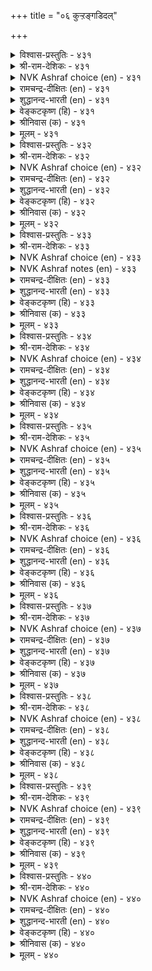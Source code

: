 +++
title = "०६ कुऱ्ऱङ्गडिदल्"

+++

<details><summary>विश्वास-प्रस्तुतिः - ४३१</summary>

सॆरुक्कुञ् जिऩमुम् सिऱुमैयुम् इल्लार्  
पॆरुक्कम् पॆरुमिद नीर्त्तु। ४३१  
</details>

<details><summary>श्री-राम-देशिकः - ४३१</summary>

काममोहक्रोधलोभमदमात्सर्यसंज्ञकैः ।  
दोषैः षड्भ्ः विहीनस्य सम्पत् श्लाघ्या स्थिरा भवेत् ॥ ४३१॥
</details>

<details><summary>NVK Ashraf choice (en) - ४३१</summary>

०४३१  
Freedom from arrogance, anger and meanness  
Spells dignity in greatness.  
(S.M. Diaz)  
</details>

<details><summary>रामचन्द्र-दीक्षितः (en) - ४३१</summary>

431\. Exalted is the wealth that is free from pride, wrath and lust.  
</details>

<details><summary>शुद्धानन्द-भारती (en) - ४३१</summary>

1\. செருக்குஞ் சினமும் சிறுமையும் இல்லார்  
பெருக்கம் பெருமித நீர்த்து.  
Plenty is their prosperity  
Who're free from wrath pride lust petty.        431  
</details>

<details><summary>वेङ्कटकृष्ण (हि) - ४३१</summary>

431
काम क्रोध मद दोष से, जो होते हैं मुक्त ।  
उनकी जो बढ़ती हुई, होती महिमा-युक्त ॥
</details>

<details><summary>श्रीनिवास (क) - ४३१</summary>

431. गर्व, कोप, कामगळॆम्ब (दोषगळु) इल्लदवर बाळिनल्लि काणुव हिरिमॆयु मेलु मट्टदागिरुवुदु.

</details>

<details><summary>मूलम् - ४३१</summary>

सॆरुक्कुञ् जिऩमुम् सिऱुमैयुम् इल्लार्  
पॆरुक्कम् पॆरुमिद नीर्त्तु। ४३१  
</details>

<details><summary>विश्वास-प्रस्तुतिः - ४३२</summary>

इवऱलुम् माण्बिऱन्द माऩमुम् माणा  
उवगैयुम् एदम् इऱैक्कु। ४३२  
</details>

<details><summary>श्री-राम-देशिकः - ४३२</summary>

दातव्येष्वप्रदानं च पूजनीयेष्वपूजनम् ।  
अस्थने हर्ष इत्येते राज्ञो दोषाः प्रकीर्तिताः ॥ ४३२॥
</details>

<details><summary>NVK Ashraf choice (en) - ४३२</summary>

०४३२  
Miserliness, undignified pride and fraudulent indulgence  
Are flaws in a king.  
(W.H. Drew and J. Lazarus), (N.V.K. Ashraf)  
</details>

<details><summary>रामचन्द्र-दीक्षितः (en) - ४३२</summary>

432\. Niggardliness, empty honour, blind favouritism, are all the faults of a King.  
</details>

<details><summary>शुद्धानन्द-भारती (en) - ४३२</summary>

2\. இவறலும் மாண்பிறந்த மானமும் மாணா  
உவகையும் ஏதம் இறைக்கு.  
Mean pride, low pleasure, avarice  
These add blemishes to a prince.        432  
</details>

<details><summary>वेङ्कटकृष्ण (हि) - ४३२</summary>

432
हाथ खींचना दान से, रखना मिथ्या मान ।  
नृप का अति दाक्षिण्य भी, मानो दोष अमान ॥
</details>

<details><summary>श्रीनिवास (क) - ४३२</summary>

432. लोभ, गौरव तारद स्वाभिमान, अर्थविल्लद सन्तोष इवॆल्लवू अरसनल्लिरुव दोषगळॆनिसुवुवु.

</details>

<details><summary>मूलम् - ४३२</summary>

इवऱलुम् माण्बिऱन्द माऩमुम् माणा  
उवगैयुम् एदम् इऱैक्कु। ४३२  
</details>

<details><summary>विश्वास-प्रस्तुतिः - ४३३</summary>

तिऩैत्तुणैयाङ् गुऱ्ऱम् वरिऩुम् पऩैत्तुणैयाक्  
कॊळ्वर् पऴिनाणु वार्। ४३३  
</details>

<details><summary>श्री-राम-देशिकः - ४३३</summary>

स्वल्पे दोषोऽपि संप्राप्ते तं मत्वा सुमहत्तरम् ।  
महान्तो जागरूकाः स्युः जननिन्दाभयाकुला ॥ ४३३॥
</details>

<details><summary>NVK Ashraf choice (en) - ४३३</summary>

०४३३  
To those ashamed of wrong doings,  
Even millet of fault is as big as a palm-tree. *  
(V. Ramasamy), (P.S. Sundaram)  
</details>

<details><summary>NVK Ashraf notes (en) - ४३३</summary>

४३३. It is simply because, as Valluvar says in couplet ९६५, “Even a hill-like eminence can be brought low by deeds as small as a speck.” Also compare with couplets १०४ & १२८२ for the use of same similes “Millet” and “Palm tree”. “To the discerning even millet of aid is as big as a palm tree.” and “Where love is as large as a palm tree, even millet of sulk is misplaced”.
</details>

<details><summary>रामचन्द्र-दीक्षितः (en) - ४३३</summary>

433\. Even the slightest fault looms large in the eyes of those who dread dishonour.  
</details>

<details><summary>शुद्धानन्द-भारती (en) - ४३३</summary>

3\. தினைத்துணையாங் குற்றம் வரினும் பனைத்துணையாக்  
கொள்வர் பழிநாணு வார்.  
Though millet-small their faults might seem  
Men fearing disgrace, Palm-tall deem.        433  
</details>

<details><summary>वेङ्कटकृष्ण (हि) - ४३३</summary>

433
निन्दा का डर है जोन्हें, तिलभर निज अपराध ।  
होता तो बस ताड़ सम, मानें उसे अगाध ॥
</details>

<details><summary>श्रीनिवास (क) - ४३३</summary>

433. निन्दॆगॆ नाचुववरु, तॆनॆय काळिनष्टु अल्पवाद अपराध तम्मिन्द नडॆदरू, अदन्नु हनॆयष्टु (ताळॆमरदष्टु) दॊड्डदागि भाविसुवरु.

</details>

<details><summary>मूलम् - ४३३</summary>

तिऩैत्तुणैयाङ् गुऱ्ऱम् वरिऩुम् पऩैत्तुणैयाक्  
कॊळ्वर् पऴिनाणु वार्। ४३३  
</details>

<details><summary>विश्वास-प्रस्तुतिः - ४३४</summary>

कुऱ्ऱमे काक्क पॊरुळागक् कुऱ्ऱमे  
अऱ्ऱन् द्रूउम् पगै। ४३४  
</details>

<details><summary>श्री-राम-देशिकः - ४३४</summary>

दोषो एव जननां स्युः शत्रवो नाशकारकाः ।  
दोषातीतैर्जनैर्भाव्यं दोषाभावो गुणाः खलु ॥ ४३४॥
</details>

<details><summary>NVK Ashraf choice (en) - ४३४</summary>

०४३४  
Guard against error as you would guard wealth,  
For error is a foe that kills.  
(P.S. Sundaram)  
</details>

<details><summary>रामचन्द्र-दीक्षितः (en) - ४३४</summary>

434\. Guard against your error as you would your wealth. For error spells your ruin.  
</details>

<details><summary>शुद्धानन्द-भारती (en) - ४३४</summary>

4\. குற்றமே காக்க பொருளாகக் குற்றமே  
அற்றம் தரூஉம் பகை.  
Watch like treasure freedom from fault  
Our fatal foe is that default.        434  
</details>

<details><summary>वेङ्कटकृष्ण (हि) - ४३४</summary>

434
बचकर रहना दोष से, लक्ष्य मान अत्यंत ।  
परम शत्रु है दोष ही, जो कर देगा अंत ॥
</details>

<details><summary>श्रीनिवास (क) - ४३४</summary>

434. अपराध माडदिरुवुदन्ने ध्येयवागि कादुकॊळ्लबेकु. एकॆन्दरॆ अपराधवे अळिवन्नु तरुवन्थ हगॆ.

</details>

<details><summary>मूलम् - ४३४</summary>

कुऱ्ऱमे काक्क पॊरुळागक् कुऱ्ऱमे  
अऱ्ऱन् द्रूउम् पगै। ४३४  
</details>

<details><summary>विश्वास-प्रस्तुतिः - ४३५</summary>

वरुमुऩ्ऩर्क् कावादाऩ् वाऴ्क्कै ऎरिमुऩ्ऩर्  
वैत्तूऱु पोलक् कॆडुम्। ४३५  
</details>

<details><summary>श्री-राम-देशिकः - ४३५</summary>

आदावेव नरो दोषान् यः प्राप्तान् न निवारयेत् ।  
विनश्येत् जीवितं तस्य तृणं वह्निगतं यथा ॥ ४३५॥
</details>

<details><summary>NVK Ashraf choice (en) - ४३५</summary>

०४३५  
A life that does not guard against faults  
Would vanish like a heap of straw before fire. *  
(P.S. Sundaram)  
</details>

<details><summary>रामचन्द्र-दीक्षितः (en) - ४३५</summary>

435\. Like a piece of straw in a consuming flame, will be destroyed the life of one who does not guard against faults.  
</details>

<details><summary>शुद्धानन्द-भारती (en) - ४३५</summary>

5\. வருமுன்னர்க் காவாதான் வாழ்க்கை எரிமுன்னர்  
வைத்தூறு போலக் கெடும்.  
Who fails to guard himself from flaw  
Loses his life like flame-lit straw.        435  
</details>

<details><summary>वेङ्कटकृष्ण (हि) - ४३५</summary>

435
दोष उपस्थिति पूर्व ही, किया न जीवन रक्ष ।  
तो वह मिटता है यथा, भूसा अग्नि समक्ष ॥
</details>

<details><summary>श्रीनिवास (क) - ४३५</summary>

435. अपराधवुण्टागुव मुन्नवे बरदन्तॆ कादुकॊळ्लदिरुववन बाळु; बॆङ्किय मुन्दिरुव हुल्लिन बणवॆयन्तॆ नाशवागुवुदु.

</details>

<details><summary>मूलम् - ४३५</summary>

वरुमुऩ्ऩर्क् कावादाऩ् वाऴ्क्कै ऎरिमुऩ्ऩर्  
वैत्तूऱु पोलक् कॆडुम्। ४३५  
</details>

<details><summary>विश्वास-प्रस्तुतिः - ४३६</summary>

तऩ्कुऱ्ऱम् नीक्किप् पिऱर्गुऱ्ऱङ् गाण्गिऱ्पिऩ्  
ऎऩ्कुऱ्ऱ मागुम् इऱैक्कु? ४३६  
</details>

<details><summary>श्री-राम-देशिकः - ४३६</summary>

ज्ञात्वा स्वदोषान् तान् हित्वा परदोषनिवारणे ।  
यतमानो महीपालः कथं स्याद् दोषभाजनम् ॥ ४३६॥
</details>

<details><summary>NVK Ashraf choice (en) - ४३६</summary>

०४३६  
How can a king be faulted who removes his own fault  
Before seeing that of others? *  
(P.S. Sundaram)  
</details>

<details><summary>रामचन्द्र-दीक्षितः (en) - ४३६</summary>

436\. What fault will befall a King who is free from guilt and detects guilt in others?  
</details>

<details><summary>शुद्धानन्द-भारती (en) - ४३६</summary>

6\. தன்குற்றம் நீக்கிப் பிறர்குற்றம் காண்பிற்பின்  
என்குற்ற மாகும் இறைக்கு  
What fault can be the king's who cures  
First his faults, then scans others.        436  
</details>

<details><summary>वेङ्कटकृष्ण (हि) - ४३६</summary>

436
दोष-मुक्त कर आपको, बाद पराया दाष ।  
जो देखे उस भूप में, हो सकता क्या दोष ॥
</details>

<details><summary>श्रीनिवास (क) - ४३६</summary>

436. मुन्दागि तन्न दोषगळन्नु निवारिसिकॊण्डु, बेरॆयवर दोषगळन्नु सूक्ष्मवागि काणबल्ल अरसनिगॆ बेरेनु दोषगळु सम्भविसुवुवु?

</details>

<details><summary>मूलम् - ४३६</summary>

तऩ्कुऱ्ऱम् नीक्किप् पिऱर्गुऱ्ऱङ् गाण्गिऱ्पिऩ्  
ऎऩ्कुऱ्ऱ मागुम् इऱैक्कु? ४३६  
</details>

<details><summary>विश्वास-प्रस्तुतिः - ४३७</summary>

सॆयऱ्पाल सॆय्या तिवऱियाऩ् सॆल्वम्  
उयऱ्पाल तऩ्ऱिक् कॆडुम्। ४३७  
</details>

<details><summary>श्री-राम-देशिकः - ४३७</summary>

अदत्वा धर्मकार्यार्थमभुत्तवा च स्वयं धनम् ।  
रक्षतो लोभिनो नश्येत् पुरुषार्थत्रयं वृथा ॥ ४३७॥
</details>

<details><summary>NVK Ashraf choice (en) - ४३७</summary>

०४३७  
The miser's wealth, unspent on what should be spent,  
Does not increase but cease. *  
(P.S. Sundaram), (N.V.K. Ashraf)  
</details>

<details><summary>रामचन्द्र-दीक्षितः (en) - ४३७</summary>

437\. The hoarded wealth of the miser who fails in his offices perishes.  
</details>

<details><summary>शुद्धानन्द-भारती (en) - ४३७</summary>

7\. செயற்பால செய்யா திவறியான் செல்வம்  
உயற்பால தன்றிக் கெடும்.  
That miser's wealth shall waste and end  
Who would not for a good cause spend.        437  
</details>

<details><summary>वेङ्कटकृष्ण (हि) - ४३७</summary>

437
जो धन में आसक्त है, बिना किये कर्तव्य ।  
जमता उसके पास जो, व्यर्थ जाय वह द्रव्य ॥
</details>

<details><summary>श्रीनिवास (क) - ४३७</summary>

437. माडबेकाद ऒळ्ळॆय कार्यगळन्नु माडदॆ, इरुव लोलुपन सिरियु, सिरियाद चलावणॆयिल्लदॆ नाशवागुवुदु.

</details>

<details><summary>मूलम् - ४३७</summary>

सॆयऱ्पाल सॆय्या तिवऱियाऩ् सॆल्वम्  
उयऱ्पाल तऩ्ऱिक् कॆडुम्। ४३७  
</details>

<details><summary>विश्वास-प्रस्तुतिः - ४३८</summary>

पऱ्ऱुळ्ळम् ऎऩ्ऩुम् इवऱऩ्मै ऎऱ्ऱुळ्ळुम्  
ऎण्णप् पडुवदॊऩ् ऱऩ्ऱु। ४३८  
</details>

<details><summary>श्री-राम-देशिकः - ४३८</summary>

दातव्येष्वप्रदानाख्यो यो दोषो लोभनामकः ।  
नायं साधारणे दोषः षड्दोषेष्वग्रणीः किल ॥ ४३८॥
</details>

<details><summary>NVK Ashraf choice (en) - ४३८</summary>

०४३८  
That miserliness which clings to men  
Is one thing that stands out among all sins.  
(N.V.K. Ashraf)  
</details>

<details><summary>रामचन्द्र-दीक्षितः (en) - ४३८</summary>

438\. A clutching greedy heart that knows no charity commits the greatest folly.  
</details>

<details><summary>शुद्धानन्द-भारती (en) - ४३८</summary>

8\. பற்றுள்ளம் என்னும் இவறன்மை எற்றுள்ளும்  
எண்ணப் படுவதொன் றன்று.  
The gripping greed of miser's heart  
Is more than fault the worst apart.        438  
</details>

<details><summary>वेङ्कटकृष्ण (हि) - ४३८</summary>

438
धनासक्ति जो लोभ है, वह है दोष विशेश |
अन्तर्गत उनके नहीं, जितने दोष अशेष ॥
</details>

<details><summary>श्रीनिवास (क) - ४३८</summary>

438. पररिगॆ कॊडदॆ बलवागि अण्टिकॊळ्लुव आसॆबुरुकतनवु, बेरॆ अपराधगळॊन्दिगॆ ऎणिसल्पडुवुदू इल्ल; अन्दरॆ- इदे मिगिलाद अपराध ऎनिसि कॊळ्ळुत्तदॆ.

</details>

<details><summary>मूलम् - ४३८</summary>

पऱ्ऱुळ्ळम् ऎऩ्ऩुम् इवऱऩ्मै ऎऱ्ऱुळ्ळुम्  
ऎण्णप् पडुवदॊऩ् ऱऩ्ऱु। ४३८  
</details>

<details><summary>विश्वास-प्रस्तुतिः - ४३९</summary>

वियवऱ्क ऎञ्ञाऩ्ऱुम् तऩ्ऩै नयवऱ्क  
नऩ्ऱि पयवा विऩै। ४३९  
</details>

<details><summary>श्री-राम-देशिकः - ४३९</summary>

आत्मश्लाघापरो न स्यात् कारणे सत्यपि स्वयम् ।  
निष्फलानि च कार्याणि मनसाऽपि न संस्मरेत् ॥ ४३९॥
</details>

<details><summary>NVK Ashraf choice (en) - ४३९</summary>

०४३९  
Never flatter yourself,  
Nor delight in deeds that bring no good. *  
(P.S. Sundaram)  
</details>

<details><summary>रामचन्द्र-दीक्षितः (en) - ४३९</summary>

439\. Let not conceit enter your heart at any time of your life; do not run after trifles.  
</details>

<details><summary>शुद्धानन्द-भारती (en) - ४३९</summary>

9\. வியவற்க எஞ்ஞான்றும் தன்னை நயவற்க  
நன்றி பயவா வினை.  
Never boast yourself in any mood  
Nor do a deed that does no good.        439  
</details>

<details><summary>वेङ्कटकृष्ण (हि) - ४३९</summary>

439
श्रेष्ठ समझ कर आपको, कभी न कर अभिमान ।  
चाह न हो उस कर्म की, जो न करे कल्याण ॥
</details>

<details><summary>श्रीनिवास (क) - ४३९</summary>

439. याव कालदल्लियू, तन्नन्नु मेलागि भाविसि हॊगळिकॊळ्लबारदु. ऒळितु फलिसद कॆलसगळन्नु बयसलू बारदु.

</details>

<details><summary>मूलम् - ४३९</summary>

वियवऱ्क ऎञ्ञाऩ्ऱुम् तऩ्ऩै नयवऱ्क  
नऩ्ऱि पयवा विऩै। ४३९  
</details>

<details><summary>विश्वास-प्रस्तुतिः - ४४०</summary>

कादल कादल् अऱियामै उय्क्किऱ्पिऩ्  
एदिल एदिलार् नूल्। ४४०  
</details>

<details><summary>श्री-राम-देशिकः - ४४०</summary>

यदवाप्तुं वृणीषे त्वं एकान्ते भज भुङ्क्ष्व तत् ।  
नो चेत् त्वदीयलक्ष्यस्य विघ्नं कुर्युर्विरोधिनः ॥ ४४०॥
</details>

<details><summary>NVK Ashraf choice (en) - ४४०</summary>

०४४०  
Keep your delights in pleasures unknown  
To keep the designs of your foes at bay.  
(N.V.K. Ashraf)  
</details>

<details><summary>रामचन्द्र-दीक्षितः (en) - ४४०</summary>

440\. Of what avail are the designs of the foe, if one does not betray one’s secrets?  
</details>

<details><summary>शुद्धानन्द-भारती (en) - ४४०</summary>

10\. காதல காதல் அறியாமை உய்க்கிற்பின்  
ஏதில ஏதிலார் நூல்.  
All designs of the foes shall fail  
If one his wishes guards in veil.        440  
</details>

<details><summary>वेङ्कटकृष्ण (हि) - ४४०</summary>

440
भोगेगा यदि गुप्त रख, मनचाहा सब काम ।  
रिपुओं का षड्‍यंत्र तब, हो जावे बेकाम ॥
</details>

<details><summary>श्रीनिवास (क) - ४४०</summary>

440. अरसनादवनु, तानु बयसिदुदन्नु इतररिगॆ तिळियदन्तॆ अनुबोगिसबल्लवनादरॆ, हगॆगळु तन्नन्नु पञ्चिसलु हूडिद उपायगळॆल्ल फलिसदॆ होगुवुवु.
</details>

<details><summary>मूलम् - ४४०</summary>

कादल कादल् अऱियामै उय्क्किऱ्पिऩ्  
एदिल एदिलार् नूल्। ४४०  
</details>

